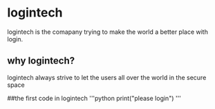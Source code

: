 # logintech

logintech is the comapany trying to make the world a better place with login.

## why logintech?

logintech always strive to let the users all over the world in the secure space

##the first code in logintech
'''python
print("please login")
'''


